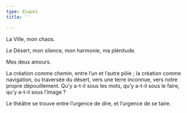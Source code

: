 ```yaml
---
type: diapo1
title: ''

---
```

La Ville, mon chaos.

Le Désert, mon silence, mon harmonie, ma plénitude.

Mes deux amours.

La création comme chemin, entre l’un et l’autre pôle ;
la création comme navigation, ou traversée du désert, vers une terre inconnue, vers notre propre dépouillement. Qu’y a-t-il sous les mots, qu’y a-t-il sous le faire, qu’y a-t-il sous l’image ?

Le théâtre se trouve entre l’urgence de dire, et l’urgence de se taire.